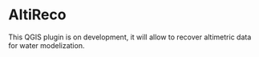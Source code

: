 # AltiReco
This QGIS plugin is on development, it will allow to recover altimetric data for water modelization.
